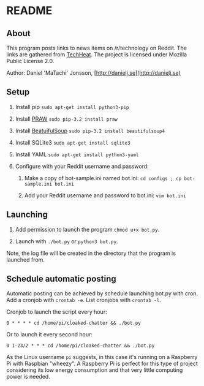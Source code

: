 README
======

About
-----

This program posts links to news items on /r/technology on Reddit. The links
are gathered from [TechHeat](http://techhe.at/). The project is licensed under
Mozilla Public License 2.0.

Author: Daniel 'MaTachi' Jonsson, [http://danielj.se](http://danielj.se)

Setup
-----

1. Install pip `sudo apt-get install python3-pip`

2. Install [PRAW](https://github.com/praw-dev/praw) `sudo pip-3.2 install praw`

3. Install [BeatuifulSoup](http://www.crummy.com/software/BeautifulSoup/) `sudo pip-3.2 install beautifulsoup4`

4. Install SQLite3 `sudo apt-get install sqlite3`

5. Install YAML `sudo apt-get install python3-yaml`

6. Configure with your Reddit username and password:

    1. Make a copy of bot-sample.ini named bot.ini:
       `cd configs ; cp bot-sample.ini bot.ini`

    2. Add your Reddit username and password to bot.ini: `vim bot.ini`

Launching
---------

1. Add permission to launch the program `chmod u+x bot.py`.

2. Launch with `./bot.py` or `python3 bot.py`.

Note, the log file will be created in the directory that the program is
launched from.

Schedule automatic posting
--------------------------

Automatic posting can be achieved by schedule launching bot.py with cron. Add a
cronjob with `crontab -e`. List cronjobs with `crontab -l`.

Cronjob to launch the script every hour:

    0 * * * * cd /home/pi/cloaked-chatter && ./bot.py

Or to launch it every second hour:

    0 1-23/2 * * * cd /home/pi/cloaked-chatter && ./bot.py

As the Linux username `pi` suggests, in this case it's running on a Raspberry
Pi with Raspbian "wheezy". A Raspberry Pi is perfect for this type of project
considering its low energy consumption and that very little computing power is
needed.

